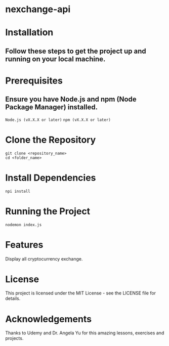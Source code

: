 ﻿# nexchange-api

# Installation
## Follow these steps to get the project up and running on your local machine.

# Prerequisites
## Ensure you have Node.js and npm (Node Package Manager) installed.

`Node.js (vX.X.X or later)`
`npm (vX.X.X or later)`

# Clone the Repository

```
git clone <repository_name>
cd <folder_name>
```

# Install Dependencies

`npi install`

# Running the Project

`nodemon index.js`

# Features

Display all cryptocurrency exchange.

# License

This project is licensed under the MIT License - see the LICENSE file for details.

# Acknowledgements

Thanks to Udemy and Dr. Angela Yu for this amazing lessons, exercises and projects.


